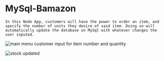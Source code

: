 # MySql-Bamazon
	In this Node App, customers will have the power to order an item, and specify the number of units they desire of said item. Doing so will automatically update the database on MySql with whatever changes the user inputed.

![main menu customer input for item number and quantity](https://user-images.githubusercontent.com/30053836/33471789-c7c6e67a-d623-11e7-9a4f-22436808d06a.png)





![stock updated](https://user-images.githubusercontent.com/30053836/33471791-c989ecfa-d623-11e7-8655-735b16a29b51.png)